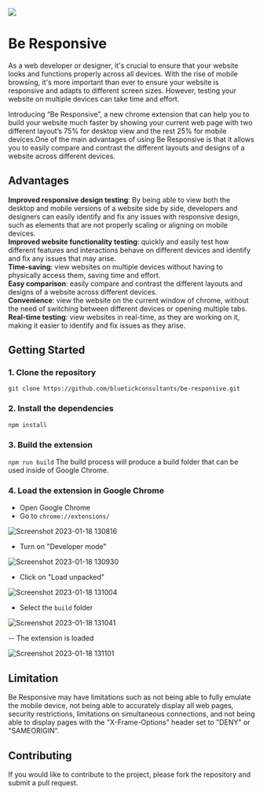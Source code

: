 
<img src="https://user-images.githubusercontent.com/102508088/213113107-22b8374e-1189-48bf-a796-f72431184e15.png" style="margin-right: 10px;">
<h1>Be Responsive</h1>
As a web developer or designer, it's crucial to ensure that your website looks and functions properly across all devices. With the rise of mobile browsing, it's more important than ever to ensure your website is responsive and adapts to different screen sizes. However, testing your website on multiple devices can take time and effort.


Introducing “Be Responsive”, a new chrome extension that can help you to build your website much faster by showing your current web page with two different layout’s 75% for desktop view and the rest 25% for mobile devices.One of the main advantages of using Be Responsive is that it allows you to easily compare and contrast the different layouts and designs of a website across different devices. 



## Advantages <br/>
**Improved responsive design testing**: By being able to view both the desktop and mobile versions of a website side by side, developers and designers can easily identify and fix any issues with responsive design, such as elements that are not properly scaling or aligning on mobile devices.  <br/>
**Improved website functionality testing**: quickly and easily test how different features and interactions behave on different devices and identify and fix any issues that may arise.  <br/>
**Time-saving**: view websites on multiple devices without having to physically access them, saving time and effort.  <br/>
**Easy comparison**: easily compare and contrast the different layouts and designs of a website across different devices.  <br/>
**Convenience**: view the website on the current window of chrome, without the need of switching between different devices or opening multiple tabs.  <br/>
**Real-time testing**: view websites in real-time, as they are working on it, making it easier to identify and fix issues as they arise.  <br/>


## Getting Started

### 1. Clone the repository
`git clone https://github.com/bluetickconsultants/be-responsive.git`

### 2. Install the dependencies
`npm install`

### 3. Build the extension
`npm run build` The build process will produce a build folder that can be used inside of Google Chrome.

### 4. Load the extension in Google Chrome
- Open Google Chrome
- Go to `chrome://extensions/`

![Screenshot 2023-01-18 130816](https://user-images.githubusercontent.com/102508088/213112458-12b8a9e6-21ad-427c-bc9b-6ad09e2d61b6.png)

- Turn on "Developer mode"

![Screenshot 2023-01-18 130930](https://user-images.githubusercontent.com/102508088/213112539-eb8e57bd-5616-40df-87e0-05aea1269a07.png)


- Click on "Load unpacked"

![Screenshot 2023-01-18 131004](https://user-images.githubusercontent.com/102508088/213112564-bf1d74dc-42c0-451e-807b-231c76677620.png)


- Select the `build` folder

![Screenshot 2023-01-18 131041](https://user-images.githubusercontent.com/102508088/213112584-998b1b00-7dd8-4ce2-86ba-8ea33b505ee7.png)

-- The extension is loaded

![Screenshot 2023-01-18 131101](https://user-images.githubusercontent.com/102508088/213112670-0124b0b1-f17c-455b-8a2a-d5625ecfc687.png)


## Limitation
Be Responsive may have limitations such as not being able to fully emulate the mobile device, not being able to accurately display all web pages, security restrictions, limitations on simultaneous connections, and not being able to display pages with the "X-Frame-Options" header set to "DENY" or "SAMEORIGIN".


## Contributing
If you would like to contribute to the project, please fork the repository and submit a pull request.



